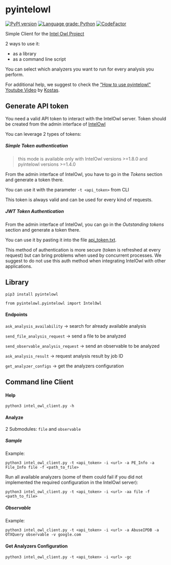 # pyintelowl

[![PyPI version](https://badge.fury.io/py/pyintelowl.svg)](https://badge.fury.io/py/pyintelowl)
[![Language grade: Python](https://img.shields.io/lgtm/grade/python/g/intelowlproject/pyintelowl.svg?logo=lgtm&logoWidth=18)](https://lgtm.com/projects/g/mlodic/pyintelowl/context:python)
[![CodeFactor](https://www.codefactor.io/repository/github/intelowlproject/pyintelowl/badge)](https://www.codefactor.io/repository/github/intelowlproject/pyintelowl)

Simple Client for the [Intel Owl Project](https://github.com/intelowlproject/IntelOwl)

2 ways to use it:
* as a library
* as a command line script

You can select which analyzers you want to run for every analysis you perform.

For additional help, we suggest to check the ["How to use pyintelowl" Youtube Video](https://www.youtube.com/watch?v=fpd6Kt9EZdI) by [Kostas](https://github.com/tsale).


## Generate API token
You need a valid API token to interact with the IntelOwl server. 
Token should be created from the admin interface of [IntelOwl](https://github.com/intelowlproject/intelowl)

You can leverage 2 types of tokens:

##### Simple Token authentication
> this mode is available only with IntelOwl versions >=1.8.0 and pyintelowl versions >=1.4.0

From the admin interface of IntelOwl, you have to go in the *Tokens* section and generate a token there.

You can use it with the parameter `-t <api_token>` from CLI

This token is always valid and can be used for every kind of requests.

##### JWT Token Authentication
From the admin interface of IntelOwl, you can go in the *Outstanding tokens* section and generate a token there.

You can use it by pasting it into the file [api_token.txt](api_token.txt).

This method of authentication is more secure (token is refreshed at every request) but can bring problems when used by concurrent processes. We suggest to do not use this auth method when integrating IntelOwl with other applications.

## Library
`pip3 install pyintelowl`

`from pyintelowl.pyintelowl import IntelOwl`

#### Endpoints
`ask_analysis_availability` -> search for already available analysis

`send_file_analysis_request` -> send a file to be analyzed

`send_observable_analysis_request` -> send an observable to be analyzed

`ask_analysis_result` -> request analysis result by job ID

`get_analyzer_configs` -> get the analyzers configuration


## Command line Client

#### Help

`python3 intel_owl_client.py -h`

#### Analyze
2 Submodules: `file` and `observable`

##### Sample
Example:

`python3 intel_owl_client.py -t <api_token> -i <url> -a PE_Info -a File_Info file -f <path_to_file>`

Run all available analyzers (some of them could fail if you did not implemented the required configuration in the IntelOwl server):

`python3 intel_owl_client.py -t <api_token> -i <url> -aa file -f <path_to_file>`

##### Observable
Example:

`python3 intel_owl_client.py -t <api_token> -i <url> -a AbuseIPDB -a OTXQuery observable -v google.com`

#### Get Analyzers Configuration
`python3 intel_owl_client.py -t <api_token> -i <url> -gc`
